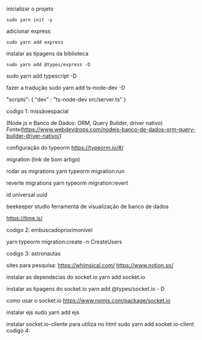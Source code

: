 inicializar o projeto
```
sudo yarn init -y
```
adicionar express
```
sudo yarn add express
```
instalar as tipagens da biblioteca
```
sudo yarn add @types/express -D
```

sudo yarn add typescript -D

fazer a tradução 
sudo yarn add ts-node-dev -D

 "scripts": {
    "dev" : "ts-node-dev src/server.ts"
  }

codigo 1: missãoespacial


(Node.js e Banco de Dados: ORM, Query Builder, driver nativo)
Fonte(https://www.webdevdrops.com/nodejs-banco-de-dados-orm-query-builder-driver-nativo/)

configuração do typeorm
https://typeorm.io/#/


migration
(link de bom artigo)

rodar as migrations 
yarn typeorm migration:run

reverte migrations
yarn typeorm migration:revert

id universal
uuid

beekeeper studio 
ferramenta de visualização de banco de dados

https://time.is/

codigo 2: embuscadoproximonivel

yarn typeorm migration:create -n CreateUsers

codigo 3: astronautas

sites para pesquisa: 
https://whimsical.com/
https://www.notion.so/

instalar as dependecias do socket.io
yarn  add socket.io

instalar as tipagens do socket.io
yarn add @types/socket.io - D

como usar o socket.io
https://www.npmjs.com/package/socket.io

instalar ejs
sudo yarn add ejs

instalar socket.io-cliente para utiliza no html
sudo yarn add socket.io-client
codigo 4:

